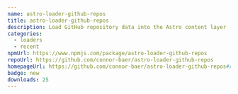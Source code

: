 ```yaml
---
name: astro-loader-github-repos
title: astro-loader-github-repos
description: Load GitHub repository data into the Astro content layer
categories:
  - loaders
  - recent
npmUrl: https://www.npmjs.com/package/astro-loader-github-repos
repoUrl: https://github.com/connor-baer/astro-loader-github-repos
homepageUrl: https://github.com/connor-baer/astro-loader-github-repos#readme
badge: new
downloads: 25
---
```


